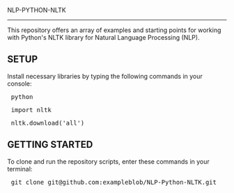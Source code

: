 NLP-PYTHON-NLTK

-----------

This repository offers an array of examples and starting points for working with Python's NLTK library for Natural Language Processing (NLP).

SETUP
-----------------------
Install necessary libraries by typing the following commands in your console:
<pre> python </pre>
<pre> import nltk </pre>
<pre> nltk.download('all') </pre>

GETTING STARTED
-------------------
To clone and run the repository scripts, enter these commands in your terminal:
<pre> git clone git@github.com:exampleblob/NLP-Python-NLTK.git </pre>
<p